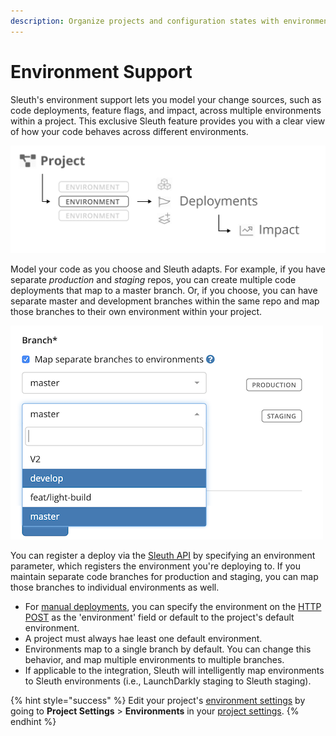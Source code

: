 ```yaml
---
description: Organize projects and configuration states with environments.
---
```


# Environment Support

Sleuth's environment support lets you model your change sources, such as code deployments, feature flags, and impact, across multiple environments within a project. This exclusive Sleuth feature provides you with a clear view of how your code behaves across different environments. 

![A project can contain multiple environments](.gitbook/assets/project-env_hierarchy.png)

Model your code as you choose and Sleuth adapts. For example, if you have separate _production_ and _staging_ repos, you can create multiple code deployments that map to a master branch. Or, if you choose, you can have separate master and development branches within the same repo and map those branches to their own environment within your project. 

![](.gitbook/assets/branch_mapping%20%281%29.png)

You can register a deploy via the [Sleuth API](resources/api-reference.md) by specifying an environment parameter, which registers the environment you're deploying to. If you maintain separate code branches for production and staging, you can map those branches to individual environments as well. 

* For [manual deployments](resources/api-reference.md#manual-deploy-registration), you can specify the environment on the [HTTP POST](resources/api-reference.md#environment-deploy-registration) as the 'environment' field or default to the project's default environment.
* A project must always hae least one default environment. 
* Environments map to a single branch by default. You can change this behavior, and map multiple environments to multiple branches. 
* If applicable to the integration, Sleuth will intelligently map environments to Sleuth environments \(i.e., LaunchDarkly staging to Sleuth staging\). 

{% hint style="success" %}
Edit your project's [environment settings](settings/project-settings/#environments) by going to **Project Settings** &gt; **Environments** in your [project settings](settings/project-settings/). 
{% endhint %}

